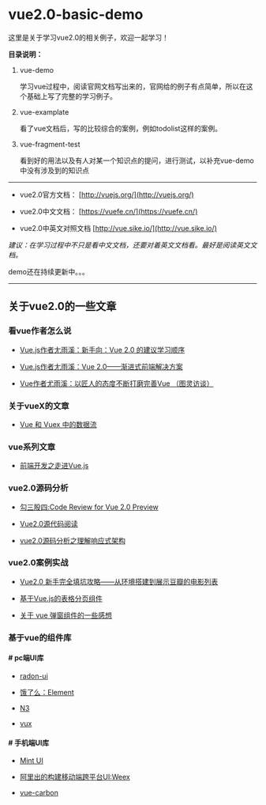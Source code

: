 # vue2.0-basic-demo

这里是关于学习vue2.0的相关例子，欢迎一起学习！

**目录说明：**

1. vue-demo

	学习vue过程中，阅读官网文档写出来的，官网给的例子有点简单，所以在这个基础上写了完整的学习例子。

2. vue-examplate

	看了vue文档后，写的比较综合的案例，例如todolist这样的案例。

3. vue-fragment-test

	看到好的用法以及有人对某一个知识点的提问，进行测试，以补充vue-demo中没有涉及到的知识点

---

- vue2.0官方文档：
	[http://vuejs.org/](http://vuejs.org/)

- vue2.0中文文档：
	[https://vuefe.cn/](https://vuefe.cn/)
- vue2.0中英文对照文档
	[http://vue.sike.io/](http://vue.sike.io/)

*建议：在学习过程中不只是看中文文档，还要对着英文文档看。最好是阅读英文文档。*

demo还在持续更新中。。。

---

## 关于vue2.0的一些文章

### **看vue作者怎么说**


* [Vue.js作者尢雨溪：新手向：Vue 2.0 的建议学习顺序](https://zhuanlan.zhihu.com/p/23134551)

* [Vue.js作者尢雨溪：Vue 2.0——渐进式前端解决方案](http://mp.weixin.qq.com/s?__biz=MjM5MDE0Mjc4MA==&mid=2650994529&idx=1&sn=953bf1d92cc2a7b278d0761d3e433803&chksm=bdbf0f328ac886245652735e4dfa1b39b1357b9f36ccf1b337714ac81810f8441d189ce89615&scene=0#wechat_redirect)

* [Vue作者尤雨溪：以匠人的态度不断打磨完善Vue （图灵访谈）](http://www.ituring.com.cn/article/273032)

### **关于vueX的文章**

* [Vue 和 Vuex 中的数据流](http://www.jianshu.com/p/2e0b6d19dd6a)

### **vue系列文章**

* [前端开发之走进Vue.js](https://segmentfault.com/a/1190000007328936)

### **vue2.0源码分析**

* [勾三股四:Code Review for Vue 2.0 Preview](http://jiongks.name/blog/code-review-for-vue-next/)

* [Vue2.0源代码阅读](http://www.kancloud.cn/zmwtp/vue2/148822)

* [vue2.0源码分析之理解响应式架构](https://segmentfault.com/a/1190000007334535)

### **vue2.0案例实战**

* [Vue2.0 新手完全填坑攻略——从环境搭建到展示豆瓣的电影列表](https://aotu.io/notes/2016/10/13/vue2/)

* [基于Vue.js的表格分页组件](https://segmentfault.com/a/1190000005174322)

* [关于 vue 弹窗组件的一些感想](https://segmentfault.com/a/1190000006849814)

### **基于vue的组件库**

#### # pc端UI库

* [radon-ui](https://luojilab.github.io/radon-ui/#!/)

* [饿了么：Element](http://element.eleme.io/#/component/quickstart)

* [N3](https://n3-components.github.io/N3-components/component.html)

* [vux](https://vuxjs.gitbooks.io/vux/content/)

#### # 手机端UI库

* [Mint UI](http://mint-ui.github.io/docs/#!/zh-cn2)

* [阿里出的构建移动端跨平台UI:Weex](https://alibaba.github.io/weex/)

* [vue-carbon](https://alibaba.github.io/weex/)

